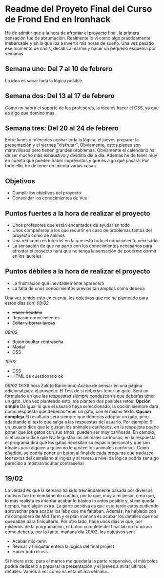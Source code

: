 <h1>Readme del Proyeto Final del Curso de Frond End en Ironhack</h1>
He de admitir que a la hora de afrontar el proyecto final, la primera sensación fue de abrumación. Realmente lo vi como algo prácticamente inabarcable y en lo que iba a invertir mis horas de sueño.
Una vez pasado ese momento de crisis, decidí calmarme y hacer un pequeño esquema por semanas
<h2>Semana uno: Del 7 al 10 de febrero</h2>
La idea es sacar toda la lógica posible.
<h2>Semana dos: Del 13 al 17 de febrero</h2>
Como no habrá el soporte de los profesores, la idea es hacer el CSS, ya que es algo que domino más.
<h2>Semana tres: Del 20 al 24 de febrero</h2>
Entre lunes y miércoles acabar toda la lógica, el jueves preparar la presentación y el viernes "disfrutar".
Obviamente, estos planes son maravillosos pero tienen grandes problemas: Obviamente el calendario ha de ser mucho más exhaustivo y dividirlo día a día. Además he de tener muy en cuenta que pueden haber imprevistos y que es algo que pasará.
Por todo ello, he de tener en cuenta varias cosas.
<h2>Objetivos</h2>
<ul>
  <li>Cumplir los objetivos del proyecto</li>
  <li>Consolidar los conocimientos de Vue</li>
</ul>
<h2>Puntos fuertes a la hora de realizar el proyecto</h2>
<ul>
  <li>Unos profesores que están encantados de ayudar en todo</li>
  <li>Unos compañeros a los que recurrir en caso de problemas tantos del proyecto como de ánimos</li>
  <li>Una red como es Internet en la que está todo el conocimiento necesario</li>
   <li>La sensación de que no parto con los conocimientos necesarios para afrontar el proyecto hará que no tenga la sensación de poderme dormir en los laureles</li>
  </ul>
  <h2>Puntos débiles a la hora de realizar el proyecto</h2>
  <ul>
  <li>La frustración que inevitablemente aparecerá</li>
  <li>La falta de unos conocimientos previos tan amplios como debería</li>
</ul>
Una vez tenido esto en cuenta, los objetivos que me he planteado para estos días son:
<em>08/02</em>
<ul>
  <li><del>Hacer Readme</del></li>
  <li><del>Repasar conocimientos</del></li>
  <li><del>Editar y borrar tareas</del></li>
  </ul>
  <em>09/02</em>
<ul>
  <li><del>Boton ocultar contraseña</del></li>
  <li><del>Modal</del></li>
  <li>CSS</li>
  </ul>
   <em>10/02</em>
<ul>
  <li>CSS</></li>
  <li>HTML de cuestionario ok</del></li>
  
  </ul>
  09/02 18:38 hora Zulú(o Barcelona):Acabo de pensar en una página adicional para el proyecto: El Test de si deberías tener un gato.
  Será un formulario en que las respuestas siempre conduzcan a que deberías tener un gato. Una vez planteado esto, me planteo dos posibles retos:
  <strong>Opción simple</strong>
Da igual lo que el usuario haya seleccionado, la opción siempre dará como respuesta que deberías tener un gato, con el mismo texto.
<strong>Opción compleja</strong>
El resultado será siempre que deberías adoptar un gato, pero adaptando el texto que salga a las respuestas del usuario. Por ejemplo: Si un usuario dice que le gustan los animales cariñosos, en la respuesta puede poner que los gatos con sus amos, pueden ser muy cariñosos. En cambio, si el usuario dice que NO le gustan los animales cariñosos, en la respuesta el programa dirá que los gatos necesitan su espacio personal y que son ideales para alguien a quien no le gusten los animales cariñosos.
Como añadido, se podría poner un botón al final de cada pregunta que traduzca los textos del castellano al inglés y al reves.(a nivel de lógica podría ser algo parecido a mostrar/ocultar contraseña)
<h2>19/02</h2>
La verdad es que la semana ha sido tremendamente pasada por diversos motivos fue tremendamente caótica, por lo que, muy a mi pesar, creo que, lo más realista es intentar acabar lo básico lo antes posible y, si me queda tiempo, haré algún extra. La parte positiva es que esta tarde estoy pudiendo aprovechar para acabar los labs que me faltaban. Además, he hablado con mi compañero de Mid Term y el plan mañana es acabar los detalles que nos quedaban para finiquitarlo.
Por otro lado, hace unos días vi que, por misterios de la programación, el botón complete del final lab no funciona como debería, por lo tanto, mañana día 20/02, los objetivos son:
<ul>
<li>Acabar mid-term</li>
<li>Revisar y finiquitar entera la lógica del final project</li>
<li>Hacer todo el css</li>
</ul>
Si hiciera esto, para el martes me quedaría la parte responsive, el miércoles podría dedicarlo a preparar la presentación y el jueves a mirar últimos detalles.
Vamos a ver como va esta última semana...
  
 
